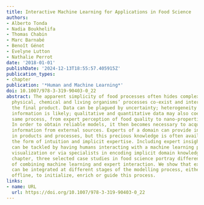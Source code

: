 ```yaml
---
title: Interactive Machine Learning for Applications in Food Science
authors:
- Alberto Tonda
- Nadia Boukhelifa
- Thomas Chabin
- Marc Barnabé
- Benoît Génot
- Evelyne Lutton
- Nathalie Perrot
date: '2018-01-01'
publishDate: '2024-12-13T18:55:57.405915Z'
publication_types:
- chapter
publication: '*Human and Machine Learning*'
doi: 10.1007/978-3-319-90403-0_22
abstract: The apparent simplicity of food processes often hides complex systems, where
  physical, chemical and living organisms’ processes co-exist and interact to create
  the final product. Data can be plagued by uncertainty; heterogeneity of available
  information is likely; qualitative and quantitative data may also coexist in the
  same process, from expert perception of food quality to nano-properties of ingredients.
  In order to obtain reliable models, it then becomes necessary to acquire additional
  information from external sources. Experts of a domain can provide invaluable insight
  in products and processes, but this precious knowledge is often available only in
  the form of intuition and implicit expertise. Including expert insight in a model
  can be tackled by having humans interacting with a machine learning process, through
  visualization or via specialists in encoding implicit domain knowledge. In this
  chapter, three selected case studies in food science portray different success stories
  of combining machine learning and expert interaction. We show that expert knowledge
  can be integrated at different stages of the modelling process, either online or
  offline, to initialize, enrich or guide this process.
links:
- name: URL
  url: https://doi.org/10.1007/978-3-319-90403-0_22
---
```

